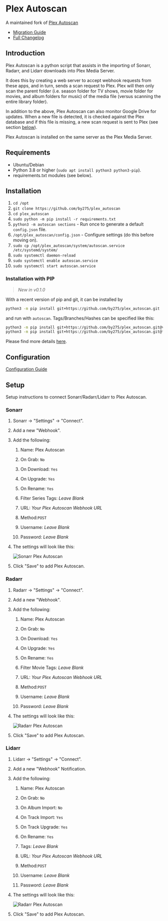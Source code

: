 # Plex Autoscan

A maintained fork of [Plex Autoscan](https://github.com/l3uddz/plex_autoscan)

- [Migration Guide](docs/migration.md)
- [Full Changelog](docs/CHANGELOG.md)

## Introduction

Plex Autoscan is a python script that assists in the importing of Sonarr, Radarr, and Lidarr downloads into Plex Media Server.

It does this by creating a web server to accept webhook requests from these apps, and in turn, sends a scan request to Plex. Plex will then only scan the parent folder (i.e. season folder for TV shows, movie folder for movies, and album folders for music) of the media file (versus scanning the entire library folder).

In addition to the above, Plex Autoscan can also monitor Google Drive for updates. When a new file is detected, it is checked against the Plex database and if this file is missing, a new scan request is sent to Plex (see section [below](README.md#google-drive-monitoring)).

Plex Autoscan is installed on the same server as the Plex Media Server.

## Requirements

- Ubuntu/Debian
- Python 3.8 or higher (`sudo apt install python3 python3-pip`).
- requirements.txt modules (see below).

## Installation

1. `cd /opt`
1. `git clone https://github.com/by275/plex_autoscan`
1. `cd plex_autoscan`
1. `sudo python -m pip install -r requirements.txt`
1. `python3 -m autoscan sections` - Run once to generate a default `config.json` file.
1. `/opt/plex_autoscan/config.json` - Configure settings (do this before moving on).
1. `sudo cp /opt/plex_autoscan/system/autoscan.service /etc/systemd/system/`
1. `sudo systemctl daemon-reload`
1. `sudo systemctl enable autoscan.service`
1. `sudo systemctl start autoscan.service`

### Installation with PIP

> _New in v0.1.0_

With a recent version of pip and git, it can be installed by

```bash
python3 -m pip install git+https://github.com/by275/plex_autoscan.git
```

and run with `autoscan`. Tags/Branches/Hashes can be specified like this:

```bash
python3 -m pip install git+https://github.com/by275/plex_autoscan.git@v0.1.0
python3 -m pip install git+https://github.com/by275/plex_autoscan.git@feat
```

Please find more details [here](https://pip.pypa.io/en/latest/topics/vcs-support/).

## Configuration

[Configuration Guide](docs/configuration.md)

## Setup

Setup instructions to connect Sonarr/Radarr/Lidarr to Plex Autoscan.

### Sonarr

1. Sonarr -> "Settings" -> "Connect".

1. Add a new "Webhook".

1. Add the following:

   1. Name: Plex Autoscan

   1. On Grab: `No`

   1. On Download: `Yes`

   1. On Upgrade: `Yes`

   1. On Rename: `Yes`

   1. Filter Series Tags: _Leave Blank_

   1. URL: _Your Plex Autoscan Webhook URL_

   1. Method:`POST`

   1. Username: _Leave Blank_

   1. Password: _Leave Blank_

1. The settings will look like this:

   ![Sonarr Plex Autoscan](https://i.imgur.com/F8L8R3a.png)

1. Click "Save" to add Plex Autoscan.

### Radarr

1. Radarr -> "Settings" -> "Connect".

1. Add a new "Webhook".

1. Add the following:

   1. Name: Plex Autoscan

   1. On Grab: `No`

   1. On Download: `Yes`

   1. On Upgrade: `Yes`

   1. On Rename: `Yes`

   1. Filter Movie Tags: _Leave Blank_

   1. URL: _Your Plex Autoscan Webhook URL_

   1. Method:`POST`

   1. Username: _Leave Blank_

   1. Password: _Leave Blank_

1. The settings will look like this:

   ![Radarr Plex Autoscan](https://i.imgur.com/jQJyvMA.png)

1. Click "Save" to add Plex Autoscan.

### Lidarr

1. Lidarr -> "Settings" -> "Connect".

1. Add a new "Webhook" Notification.

1. Add the following:

   1. Name: Plex Autoscan

   1. On Grab: `No`

   1. On Album Import: `No`

   1. On Track Import: `Yes`

   1. On Track Upgrade: `Yes`

   1. On Rename: `Yes`

   1. Tags: _Leave Blank_

   1. URL: _Your Plex Autoscan Webhook URL_

   1. Method:`POST`

   1. Username: _Leave Blank_

   1. Password: _Leave Blank_

1. The settings will look like this:

   ![Radarr Plex Autoscan](https://i.imgur.com/43uZloh.png)

1. Click "Save" to add Plex Autoscan.
